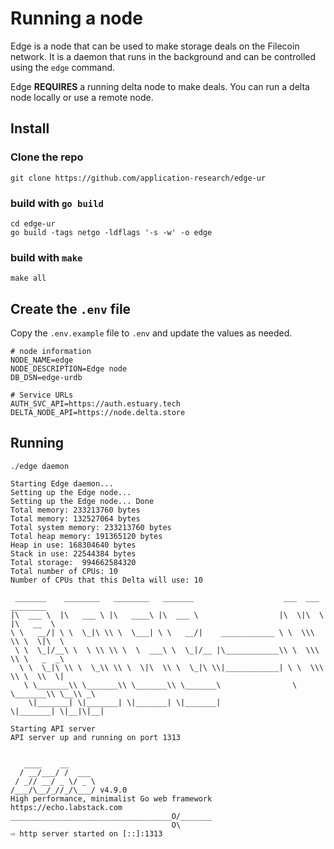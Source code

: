 # Running a node

Edge is a node that can be used to make storage deals on the Filecoin network. It is a daemon that runs in the background and can be controlled using the `edge` command.

Edge **REQUIRES** a running delta node to make deals. You can run a delta node locally or use a remote node.

## Install

### Clone the repo
``` 
git clone https://github.com/application-research/edge-ur
```

### build with `go build`
```
cd edge-ur
go build -tags netgo -ldflags '-s -w' -o edge
```

### build with `make`
```
make all
```

## Create the `.env` file
Copy the `.env.example` file to `.env` and update the values as needed.
```
# node information
NODE_NAME=edge
NODE_DESCRIPTION=Edge node
DB_DSN=edge-urdb

# Service URLs
AUTH_SVC_API=https://auth.estuary.tech
DELTA_NODE_API=https://node.delta.store
```

## Running
```
./edge daemon

Starting Edge daemon...
Setting up the Edge node... 
Setting up the Edge node... Done
Total memory: 233213760 bytes
Total memory: 132527064 bytes
Total system memory: 233213760 bytes
Total heap memory: 191365120 bytes
Heap in use: 168304640 bytes
Stack in use: 22544384 bytes
Total storage:  994662584320
Total number of CPUs: 10
Number of CPUs that this Delta will use: 10

 _______    ________   ________   _______                    ___  ___   ________     
|\  ___ \  |\   ___ \ |\   ____\ |\  ___ \                  |\  \|\  \ |\   __  \    
\ \   __/| \ \  \_|\ \\ \  \___| \ \   __/|    ____________ \ \  \\\  \\ \  \|\  \   
 \ \  \_|/__\ \  \ \\ \\ \  \  ___\ \  \_|/__ |\____________\\ \  \\\  \\ \   _  _\  
  \ \  \_|\ \\ \  \_\\ \\ \  \|\  \\ \  \_|\ \\|____________| \ \  \\\  \\ \  \\  \| 
   \ \_______\\ \_______\\ \_______\\ \_______\                \ \_______\\ \__\\ _\ 
    \|_______| \|_______| \|_______| \|_______|                 \|_______| \|__|\|__|

Starting API server
API server up and running on port 1313


   ____    __
  / __/___/ /  ___
 / _// __/ _ \/ _ \
/___/\__/_//_/\___/ v4.9.0
High performance, minimalist Go web framework
https://echo.labstack.com
____________________________________O/_______
                                    O\
⇨ http server started on [::]:1313

```
